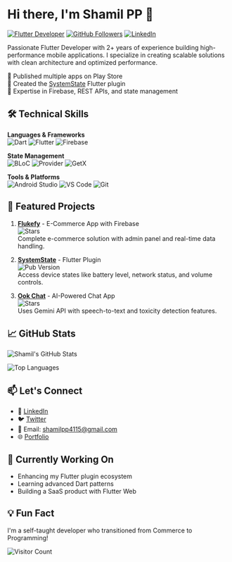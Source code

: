 # Hi there, I'm Shamil PP 👋

[![Flutter Developer](https://img.shields.io/badge/Flutter-Expert-blue?logo=flutter)](https://flutter.dev)
[![GitHub Followers](https://img.shields.io/github/followers/shamilpp?label=Follow&style=social)](https://github.com/shamilpp)
[![LinkedIn](https://img.shields.io/badge/LinkedIn-Connect-blue?logo=linkedin)](https://www.linkedin.com/in/shamilpp/)

Passionate Flutter Developer with 2+ years of experience building high-performance mobile applications. I specialize in creating scalable solutions with clean architecture and optimized performance.

🔹 Published multiple apps on Play Store  
🔹 Created the [SystemState](https://pub.dev/packages/system_state) Flutter plugin  
🔹 Expertise in Firebase, REST APIs, and state management  

## 🛠 Technical Skills

**Languages & Frameworks**  
![Dart](https://img.shields.io/badge/Dart-0175C2?logo=dart&logoColor=white)
![Flutter](https://img.shields.io/badge/Flutter-02569B?logo=flutter&logoColor=white)
![Firebase](https://img.shields.io/badge/Firebase-FFCA28?logo=firebase&logoColor=black)

**State Management**  
![BLoC](https://img.shields.io/badge/BLoC-02569B?logo=flutter&logoColor=white)
![Provider](https://img.shields.io/badge/Provider-0175C2?logo=dart&logoColor=white)
![GetX](https://img.shields.io/badge/GetX-0175C2?logo=dart&logoColor=white)

**Tools & Platforms**  
![Android Studio](https://img.shields.io/badge/Android_Studio-3DDC84?logo=android-studio&logoColor=white)
![VS Code](https://img.shields.io/badge/VS_Code-007ACC?logo=visual-studio-code&logoColor=white)
![Git](https://img.shields.io/badge/Git-F05032?logo=git&logoColor=white)

## 🚀 Featured Projects

1. **[Flukefy](https://github.com/shamilpp/flukefy)** - E-Commerce App with Firebase  
   ![Stars](https://img.shields.io/github/stars/shamilpp/flukefy?style=flat)  
   Complete e-commerce solution with admin panel and real-time data handling.

2. **[SystemState](https://pub.dev/packages/system_state)** - Flutter Plugin  
   ![Pub Version](https://img.shields.io/pub/v/system_state)  
   Access device states like battery level, network status, and volume controls.

3. **[Ook Chat](https://github.com/shamilpp/ookchat)** - AI-Powered Chat App  
   ![Stars](https://img.shields.io/github/stars/shamilpp/ookchat?style=flat)  
   Uses Gemini API with speech-to-text and toxicity detection features.

## 📈 GitHub Stats

![Shamil's GitHub Stats](https://github-readme-stats.vercel.app/api?username=shamilpp&show_icons=true&theme=radical)

![Top Languages](https://github-readme-stats.vercel.app/api/top-langs/?username=shamilpp&layout=compact&theme=radical)

## 📫 Let's Connect

- 💼 [LinkedIn](https://www.linkedin.com/in/shamilpp/)
- 🐦 [Twitter](https://www.linkedin.com/in/shamilpp/)
- 📧 Email: shamilpp4115@gmail.com
- 🌐 [Portfolio](https://shamilpp.vercel.app/)

## 🔭 Currently Working On

- Enhancing my Flutter plugin ecosystem
- Learning advanced Dart patterns
- Building a SaaS product with Flutter Web

## 💡 Fun Fact

I'm a self-taught developer who transitioned from Commerce to Programming!

![Visitor Count](https://visitor-badge.laobi.icu/badge?page_id=shamilpp.shamilpp)
